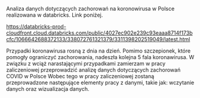 Analiza danych dotyczących zachorowań na koronowirusa w Polsce realizowana w databricks. Link poniżej.

https://databricks-prod-cloudfront.cloud.databricks.com/public/4027ec902e239c93eaaa8714f173bcfc/1066642688372133/338072761321379/3311398202519049/latest.html

Przypadki koronawirusa rosną z dnia na dzień. Pomimo szczepionek, które pomogły ograniczyć zachorowania, nadeszła kolejna 5 fala koronawirusa. W związku z wciąż narastającymi przypadkami zamierzam w pracy zaliczeniowej przeprowadzić analizę danych dotyczących zachorowań COVID w Polsce
Wobec tego w pracy zaliczeniowej zostaną przeprowadzone następujące elementy pracy z danymi, takie jak: wczytanie danych oraz wizualizacja danych.




